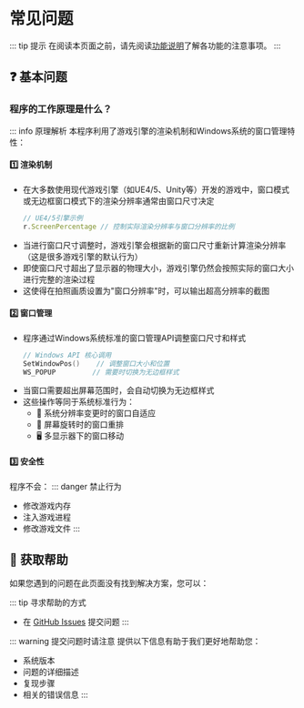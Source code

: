 # 常见问题

::: tip 提示
在阅读本页面之前，请先阅读[功能说明](/zh/guide/features)了解各功能的注意事项。
:::

## ❓ 基本问题

### 程序的工作原理是什么？

::: info 原理解析
本程序利用了游戏引擎的渲染机制和Windows系统的窗口管理特性：

#### 1️⃣ 渲染机制
- 在大多数使用现代游戏引擎（如UE4/5、Unity等）开发的游戏中，窗口模式或无边框窗口模式下的渲染分辨率通常由窗口尺寸决定
  ```ts
  // UE4/5引擎示例
  r.ScreenPercentage // 控制实际渲染分辨率与窗口分辨率的比例
  ```
- 当进行窗口尺寸调整时，游戏引擎会根据新的窗口尺寸重新计算渲染分辨率（这是很多游戏引擎的默认行为）
- 即使窗口尺寸超出了显示器的物理大小，游戏引擎仍然会按照实际的窗口大小进行完整的渲染过程
- 这使得在拍照画质设置为"窗口分辨率"时，可以输出超高分辨率的截图

#### 2️⃣ 窗口管理
- 程序通过Windows系统标准的窗口管理API调整窗口尺寸和样式
  ```cpp
  // Windows API 核心调用
  SetWindowPos()    // 调整窗口大小和位置
  WS_POPUP         // 需要时切换为无边框样式
  ```
- 当窗口需要超出屏幕范围时，会自动切换为无边框样式
- 这些操作等同于系统标准行为：
  - 📱 系统分辨率变更时的窗口自适应
  - 🔄 屏幕旋转时的窗口重排
  - 🖥️ 多显示器下的窗口移动

#### 3️⃣ 安全性
程序不会：
::: danger 禁止行为
- 修改游戏内存
- 注入游戏进程
- 修改游戏文件
:::

## 💬 获取帮助

如果您遇到的问题在此页面没有找到解决方案，您可以：

::: tip 寻求帮助的方式
- 在 [GitHub Issues](https://github.com/ChanIok/SpinningMomo/issues) 提交问题
:::

::: warning 提交问题时请注意
提供以下信息有助于我们更好地帮助您：
- 系统版本
- 问题的详细描述
- 复现步骤
- 相关的错误信息
::: 